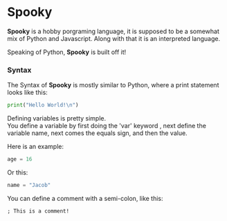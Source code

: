 # Spooky  
**Spooky** is a hobby porgraming language, it is supposed to be a somewhat mix of Python and Javascript. Along with that it is an interpreted language.

Speaking of Python, **Spooky** is built off it!

### Syntax

The Syntax of **Spooky** is mostly similar to Python, where a print statement looks like this:
```py
print("Hello World!\n")
```

Defining variables is pretty simple.   
You define a variable by first doing the 'var' keyword , next define the variable name, next comes the equals sign, and then the value.

Here is an example:
```py
age = 16
```
Or this:
```py
name = "Jacob"
```

You can define a comment with a semi-colon, like this:
```
; This is a comment!
```
